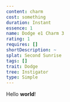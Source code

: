 ```yaml
---
content: charm
cost: something
duration: Instant
essence: 1
name: Dodge e1 Charm 3
rating: 1
requires: []
shortDescription: ~
splat: Second Sunrise
tags: []
trait: Dodge
tree: Instigator
type: Simple
---
```


Hello **world**!
